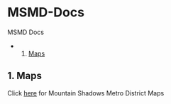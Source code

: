 # MSMD-Docs
MSMD Docs

<!-- vscode-markdown-toc -->
* 1. [Maps](#Maps)

<!-- vscode-markdown-toc-config
	numbering=true
	autoSave=true
	/vscode-markdown-toc-config -->
<!-- /vscode-markdown-toc -->

##  1. <a name='Maps'></a>Maps

Click [here](./maps/README.md) for Mountain Shadows Metro District Maps


